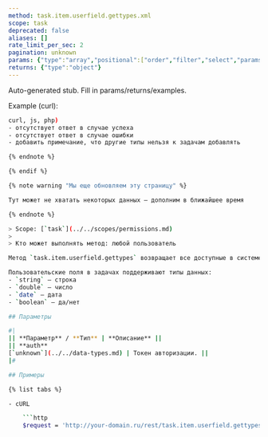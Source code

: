 ```yaml
---
method: task.item.userfield.gettypes.xml
scope: task
deprecated: false
aliases: []
rate_limit_per_sec: 2
pagination: unknown
params: {"type":"array","positional":["order","filter","select","params"]}
returns: {"type":"object"}
---
```


Auto-generated stub. Fill in params/returns/examples.

Example (curl):

```bash
curl, js, php)
- отсутствует ответ в случае успеха
- отсутствует ответ в случае ошибки
- добавить примечание, что другие типы нельзя к задачам добавлять

{% endnote %}

{% endif %}

{% note warning "Мы еще обновляем эту страницу" %}

Тут может не хватать некоторых данных — дополним в ближайшее время

{% endnote %}

> Scope: [`task`](../../scopes/permissions.md)
>
> Кто может выполнять метод: любой пользователь

Метод `task.item.userfield.gettypes` возвращает все доступные в системе типы данных.

Пользовательские поля в задачах поддерживают типы данных:
- `string` — строка
- `double` — число
- `date` — дата
- `boolean` — да/нет 

## Параметры

#|
|| **Параметр** / **Тип** | **Описание** ||
|| **auth**
[`unknown`](../../data-types.md) | Токен авторизации. ||
|#

## Примеры

{% list tabs %}

- cURL

    ```http
    $request = 'http://your-domain.ru/rest/task.item.userfield.gettypes.xml?' . http_build_query($appParams);
```
